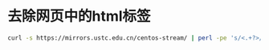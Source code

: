 # 去除网页中的html标签
```bash
curl -s https://mirrors.ustc.edu.cn/centos-stream/ | perl -pe 's/<.+?>//g'
```